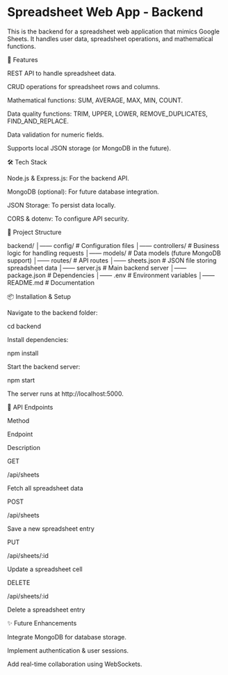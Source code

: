 # Spreadsheet Web App - Backend

This is the backend for a spreadsheet web application that mimics Google Sheets. It handles user data, spreadsheet operations, and mathematical functions.

🚀 Features

REST API to handle spreadsheet data.

CRUD operations for spreadsheet rows and columns.

Mathematical functions: SUM, AVERAGE, MAX, MIN, COUNT.

Data quality functions: TRIM, UPPER, LOWER, REMOVE_DUPLICATES, FIND_AND_REPLACE.

Data validation for numeric fields.

Supports local JSON storage (or MongoDB in the future).

🛠️ Tech Stack

Node.js & Express.js: For the backend API.

MongoDB (optional): For future database integration.

JSON Storage: To persist data locally.

CORS & dotenv: To configure API security.

📂 Project Structure

backend/
│—— config/                  # Configuration files
│—— controllers/             # Business logic for handling requests
│—— models/                  # Data models (future MongoDB support)
│—— routes/                  # API routes
│—— sheets.json              # JSON file storing spreadsheet data
│—— server.js                # Main backend server
│—— package.json             # Dependencies
│—— .env                     # Environment variables
│—— README.md                # Documentation

📦 Installation & Setup

Navigate to the backend folder:

cd backend

Install dependencies:

npm install

Start the backend server:

npm start

The server runs at http://localhost:5000.

💽 API Endpoints

Method

Endpoint

Description

GET

/api/sheets

Fetch all spreadsheet data

POST

/api/sheets

Save a new spreadsheet entry

PUT

/api/sheets/:id

Update a spreadsheet cell

DELETE

/api/sheets/:id

Delete a spreadsheet entry

✨ Future Enhancements

Integrate MongoDB for database storage.

Implement authentication & user sessions.

Add real-time collaboration using WebSockets.

